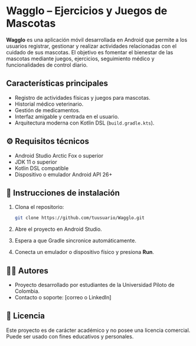 # Wagglo – Ejercicios y Juegos de Mascotas

**Wagglo** es una aplicación móvil desarrollada en Android que permite a los usuarios registrar, gestionar y realizar actividades relacionadas con el cuidado de sus mascotas. El objetivo es fomentar el bienestar de las mascotas mediante juegos, ejercicios, seguimiento médico y funcionalidades de control diario.

## Características principales

- Registro de actividades físicas y juegos para mascotas.
- Historial médico veterinario.
- Gestión de medicamentos.
- Interfaz amigable y centrada en el usuario.
- Arquitectura moderna con Kotlin DSL (`build.gradle.kts`).

## ⚙️ Requisitos técnicos

- Android Studio Arctic Fox o superior
- JDK 11 o superior
- Kotlin DSL compatible
- Dispositivo o emulador Android API 26+

## 🚀 Instrucciones de instalación

1. Clona el repositorio:

   ```bash
   git clone https://github.com/tuusuario/Wagglo.git
   ```

2. Abre el proyecto en Android Studio.

3. Espera a que Gradle sincronice automáticamente.

4. Conecta un emulador o dispositivo físico y presiona **Run**.

## 👨‍💻 Autores

- Proyecto desarrollado por estudiantes de la Universidad Piloto de Colombia.
- Contacto o soporte: [correo o LinkedIn]

## 📄 Licencia

Este proyecto es de carácter académico y no posee una licencia comercial. Puede ser usado con fines educativos y personales.
